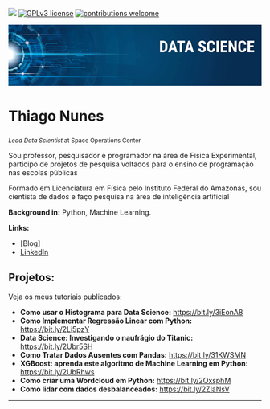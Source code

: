 [![](https://img.shields.io/badge/python-3.7+-blue.svg)](https://www.python.org/downloads/release/python-365/) [![GPLv3 license](https://img.shields.io/badge/License-GPLv3-blue.svg)](http://perso.crans.org/besson/LICENSE.html) [![contributions welcome](https://img.shields.io/badge/contributions-welcome-brightgreen.svg?style=flat)](https://github.com/carlosfab/data_science/issues)


<p align="center">
  <img src="banner.png" >
</p>

# Thiago Nunes
<sub>*Lead Data Scientist* at Space Operations Center</sub>

Sou professor, pesquisador e programador na área de Física Experimental, participo de projetos de pesquisa voltados para o ensino de programação nas escolas públicas

Formado em Licenciatura em Física pelo Instituto Federal do Amazonas, sou cientista de dados e faço pesquisa na área de inteligência artificial 

**Background in:** Python, Machine Learning.

**Links:**
* [Blog]
* [LinkedIn](https://www.linkedin.com/in/thiago-nunes-5823331a2/)



## Projetos:
Veja os meus tutoriais publicados:

* **Como usar o Histograma para Data Science:** https://bit.ly/3iEonA8
* **Como Implementar Regressão Linear com Python:** https://bit.ly/2Li5pzY
* **Data Science: Investigando o naufrágio do Titanic:** https://bit.ly/2Ubr5SH
* **Como Tratar Dados Ausentes com Pandas:** https://bit.ly/31KWSMN
* **XGBoost: aprenda este algoritmo de Machine Learning em Python:** https://bit.ly/2UbRhws
* **Como criar uma Wordcloud em Python:** https://bit.ly/2OxsphM
* **Como lidar com dados desbalanceados:** https://bit.ly/2ZlaNsV

---

